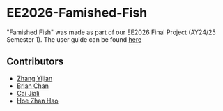 # EE2026-Famished-Fish
"Famished Fish" was made as part of our EE2026 Final Project (AY24/25 Semester 1). The user guide can be found [here](./User_Guide.pdf)

## Contributors

- [Zhang Yijian](https://github.com/yijiano)
- [Brian Chan]()
- [Cai Jiali]()
- [Hoe Zhan Hao]()
